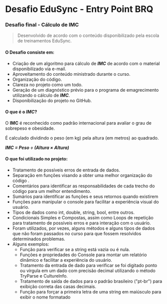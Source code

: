# Desafio EduSync - Entry Point BRQ
### Desafio final - Cálculo de IMC

>Desenvolvido de acordo com o conteúdo disponibilizado pela escola de treinamentos EduSync.

 #### O Desafio consiste em:
 - Criação de um algoritmo para cálculo de ***IMC*** de acordo com o material disponibilizado via e-mail.
 - Aproveitamento do conteúdo ministrado durante o curso.
 - Organização do código.
 - Clareza no projeto como um todo.
 - Geração de um diagnóstico prévio para o programa de emagrecimento utilizando o cálculo de ***IMC***.
 - Disponibilização do projeto no GitHub.

#### O que é o ***IMC***?
O **IMC** é reconhecido como padrão internacional para avaliar o grau de sobrepeso e 
obesidade.

É calculado dividindo o peso (em kg) pela altura (em metros) ao quadrado. 

***IMC = Peso ÷ (Altura × Altura)*** 
 #### O que foi utilizado no projeto:
  - Tratamento de possíveis erros de entrada de dados.
  - Separação em funções visando a obter uma melhor organização do código .
  - Comentários para identificar as responsabilidades de cada trecho do código para um melhor entendimento.
  - Sumários para identificar as funções e seus retornos quando existirem
  - Funções para manipular o console para facilitar a experiência visual do usuário.
  - Tipos de dados como int, double, string, bool, entre outros.
  - Condicionais Simples e Compostas, assim como Loops de repetição para tratamento de possíveis erros e para interação com o usuário.
  - Foram utilizados, por vezes, alguns métodos e alguns tipos de dados que não foram passados no curso para que fossem resolvidos determinados problemas. 
  - Alguns exemplos:
    - Função para verificar se a string está vazia ou é nula. 
    - Funções e propriedades do Console para montar um relatório dinâmico e facilitar a experiência do usuário.
    - Tratamento da entrada de dado para verificar se foi digitado ponto ou vírgula em um dado com precisão decimal utilizando o método TryParse e CultureInfo.
    - Tratamento de saída de dados para o padrão brasileiro ("pt-br") para exibição correta das casas decimais.
    - Função para forçar a primeira letra de uma string em maiúsculo para exibir o nome formatado
    
